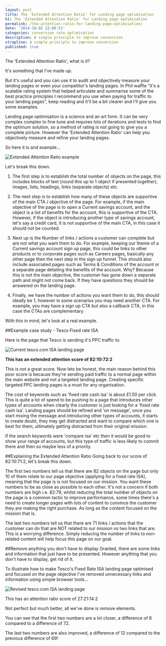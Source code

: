 ```yaml
---
layout: post
title: The 'Extended Attention Ratio' for Landing page optimisation
h1: The 'Extended Attention Ratio' for Landing page optimisation
permalink: /the-attention-ratio-for-landing-page-optimisation/
date: '2014-10-02 22:06:51'
categories: conversion rate optimisation
description: A simple principle to improve conversion
strapline: A simple principle to improve conversion
published: true
---
```


The 'Extended Attention Ratio', what is it?

It's something that I've made up. 

But it's useful and you can use it to audit and objectively measure your landing pages or even your competitor's landing pages. In Phil waffle "it's a scalable rating system that helped articulate and summarise some of the best practice principles I recommend you use when paying for traffic to your landing pages", keep reading and it'll be a bit clearer and I'll give you some examples.

Landing page optimisation is a science and an art form. It can be very complex complex to fine tune and requires lots of iterations and tests to find the optimum solution, so a method of rating is not going to give you a complete picture. However the 'Extended Attention Ratio' can help you objectively measure and refine your landing pages.

So here it is and example...

<div class="lazy-load embed-container ratio-16-9 content__block--image">
    <img src="/images/temp-content/attention-ratio-optim-1000.jpg" alt="Extended Attention Ratio example"/>
</div>

Let's break this down.

1) The first step is to establish the total number of objects on the page, this includes blocks of text (round this up to 1 object if presented together), images, lists, headings, links (separate objects) etc.

2) The next step is to establish how many of these objects are supportive of the main CTA / objective of the page. For example, if the main objective of the page is to open a Current savings account, and the object is a list of benefits for the account, this is supportive of the CTA. However, if the object is introducing another type of savings account, let's say a credit card, it is not supportive of the main CTA, in this case it should not be counted.

3) Next up is the Number of links / actions a customer can complete but are not what you want them to do. For example, keeping our theme of a Current savings account sign up page, this could be links to other products or to corporate pages such as Careers pages, basically any other page then the next step in the sign up funnel. This should also include associated pages such as Terms & Conditions of the account or a separate page detailing the benefits of the account. Why? Because this is not the main objective, the customer has gone down a separate path and might not come back. If they have questions they should be answered on the landing page. 

4) Finally, we have the number of actions you want them to do, this should ideally be 1, however in some scenarios you may need another CTA. For example, you may have a sign up CTA but also a callback CTA, in this case the CTAs are complementary. 

With this in mind, let's look at a real example.

##Example case study - Tesco Fixed rate ISA

Here is the page that Tesco is sending it's PPC traffic to.


![Current tesco.com ISA landing page](/images/temp-content/Tesco-Bank-ISA-optim-725.jpg)


**This has an extended attention score of 82:10:72:2**

This is not a great score. Now lets be honest, the main reason behind this poor score is because they're sending paid traffic to a normal page within the main website and not a targeted landing page. Creating specific targeted PPC landing pages is a must for any organisation.

The cost of keywords such as 'fixed rate cash isa' is about £1.50 per click. This is quite a lot of spend to be pushing to a page that introduces other types of accounts when clearly the customer is just looking for a 'fixed rate cash isa'. Landing pages should be refined and 'on message', once you start mixing the message and introducing other types of accounts, it starts to create doubt, they may get distracted and want to compare which one is best for them, ultimately getting distracted from their original mission.

If the search keywords were 'compare isa' etc then it would be good to show your range of accounts, but this type of traffic is less likely to commit there and then so maybe less of a priority.

##Explaining the Extended Attention Ratio
Going back to our score of 82:10:71:2, let's break this down.

The first two numbers tell us that there are 82 objects on the page but only 10 of them relate to our page objective (applying for a fixed rate ISA), meaning that the page is is not focused on our mission. You want these numbers to be as close as possible to each other. It's not a concern if both numbers are high i.e. 82:79, whilst reducing the total number of objects on the page is a common tactic to improve performance, some times there's a need to create longer pages with lots of content to convince the customer they are making the right purchase. As long as the content focused on the mission that is.

The last two numbers tell us that there are 71 links / actions that the customer can do that are NOT related to our mission vs two links that are. This is a worrying difference. Simply reducing the number of links to non-related content will help focus this page on our goal.

##Remove anything you don't have to display
Granted, there are some links and information that just have to be presented. However anything that you don't have to display, get rid of it.

To illustrate how to make Tesco's Fixed Rate ISA landing page optimised and focused on the page objective I've removed unnecessary links and information using simple browser tools...

![Revised tesco.com ISA landing page](/images/temp-content/Tesco-Bank-ISA-edited-optim-725.jpg)

This has an attention ratio score of 27:21:14:2

Not perfect but much better, all we've done is remove elements.

You can see that the first two numbers are a lot closer, a difference of 6 compared to a difference of 72. 

The last two numbers are also improved, a difference of 12 compared to the previous difference of 69!









 
    




		